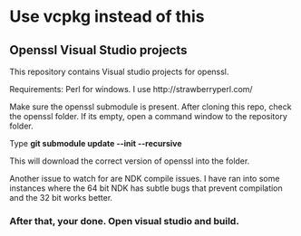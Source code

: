 # Use vcpkg instead of this 
<h2>Openssl Visual Studio projects</h2>
<p>This repository contains Visual studio projects for openssl.</p>
<p>Requirements: Perl for windows. I use http://strawberryperl.com/</p>
<p>Make sure the openssl submodule is present. After cloning this repo, check the openssl folder. If its empty, open a command window to the repository folder.</p>
<p>Type <b>git submodule update --init --recursive</b></p>
<p>This will download the correct version of openssl into the folder.</p>
<p>Another issue to watch for are NDK compile issues. I have ran into some instances where the 64 bit NDK has subtle bugs that prevent compilation and the 32 bit works better.</p>
<h3>After that, your done. Open visual studio and build.</h3>
